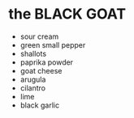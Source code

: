 # the BLACK GOAT

- sour cream
- green small pepper
- shallots
- paprika powder
- goat cheese
- arugula
- cilantro
- lime
- black garlic